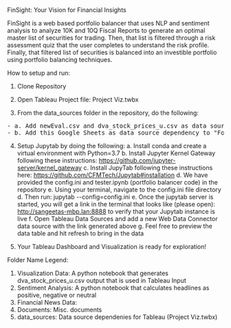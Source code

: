 FinSight: Your Vision for Financial Insights

FinSight is a web based portfolio balancer that uses NLP and sentiment analysis to analyze 10K and 10Q Fiscal Reports to generate an optimal master list of securities for trading. Then, that list is filtered through a risk assessment quiz that the user completes to understand the risk profile. Finally, that filtered list of securities is balanced into an investible portfolio using portfolio balancing techniques.

How to setup and run:
1. Clone Repository

2. Open Tableau Project file: Project Viz.twbx

3. From the data_sources folder in the repository, do the following:
<pre>
- a. Add newEval.csv and dva_stock_prices_u.csv as data source dependencies to "sample" data source in Tableau 
- b. Add this Google Sheets as data source dependency to "Form Responses 1" data source in Tableau (https://docs.google.com/spreadsheets/d/1nS8WRaVB5S2aaxMiFpVHxSrEE12lx6TGs_WyAkcUSzU/edit?resourcekey#gid=333614162)
</pre>
4. Setup Jupytab by doing the following:
  a. Install conda and create a virtual environment with Python=3.7
  b. Install Jupyter Kernel Gateway following these instructions: https://github.com/jupyter-server/kernel_gateway
  c. Install JupyTab following these instructions here: https://github.com/CFMTech/Jupytab#installation
  d. We have provided the config.ini and tester.ipynb (portfolio balancer code) in the repository
  e. Using your terminal, navigate to the config.ini file directory
  d. Then run: jupytab --config=config.ini
  e. Once the jupytab server is started, you will get a link in the terminal that looks like (please open): http://sangeetas-mbp.lan:8888 to verify that your Jupytab instance is live
  f. Open Tableau Data Sources and add a new Web Data Connector data source with the link generated above
  g. Feel free to preview the data table and hit refresh to bring in the data
  
5. Your Tableau Dashboard and Visualization is ready for exploration!


Folder Name Legend:

1. Visualization Data: A python notebook that generates dva_stock_prices_u.csv output that is used in Tableau Input
2. Sentiment Analysis: A python notebook that calculates headlines as positive, negative or neutral
3. Financial News Data: 
4. Documents: Misc. documents
5. data_sources: Data source dependenies for Tableau (Project Viz.twbx)
